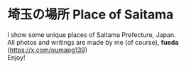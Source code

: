# 埼玉の場所 Place of Saitama
I show some unique places of Saitama Prefecture, Japan.\
All photos and writings are made by me (of course), **fueda** (https://x.com/oumapg139)  \
Enjoy!
